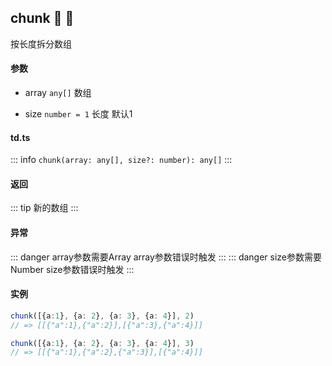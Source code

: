 ## chunk :tada: :100: 
按长度拆分数组
#### 参数 
- array `any[]` 数组
 
- size `number = 1` 长度 默认1
 
#### td.ts
::: info
`chunk(array: any[], size?: number): any[]`
:::
#### 返回 
::: tip
新的数组
:::
#### 异常 
::: danger
array参数需要Array array参数错误时触发
:::
::: danger
size参数需要Number size参数错误时触发
:::
#### 实例 
```ts
chunk([{a:1}, {a: 2}, {a: 3}, {a: 4}], 2)
// => [[{"a":1},{"a":2}],[{"a":3},{"a":4}]]
```
```ts
chunk([{a:1}, {a: 2}, {a: 3}, {a: 4}], 3)
// => [[{"a":1},{"a":2},{"a":3}],[{"a":4}]]
```
